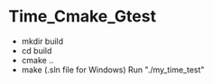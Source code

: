 # Time_Cmake_Gtest
- mkdir build
- cd build
- cmake ..
- make (.sln file for Windows)
Run "./my_time_test"

